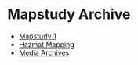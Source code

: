 # Mapstudy Archive
* [Mapstudy 1](mapstudy1/)
* [Hazmat Mapping](hazmaps/)
* [Media Archives](mediamaps/)